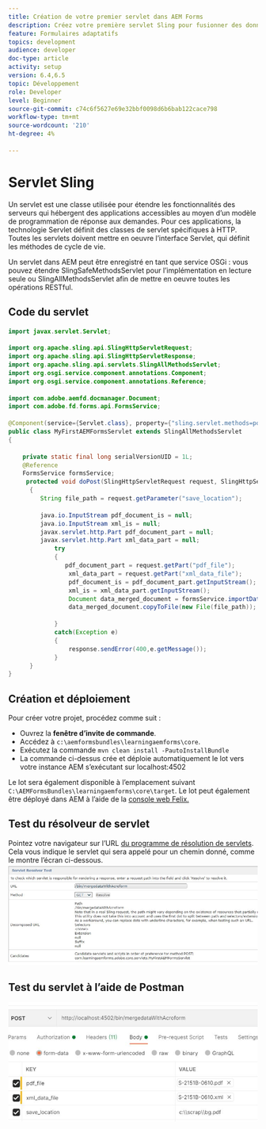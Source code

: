 ```yaml
---
title: Création de votre premier servlet dans AEM Forms
description: Créez votre première servlet Sling pour fusionner des données avec un modèle de formulaire.
feature: Formulaires adaptatifs
topics: development
audience: developer
doc-type: article
activity: setup
version: 6.4,6.5
topic: Développement
role: Developer
level: Beginner
source-git-commit: c74c6f5627e69e32bbf0098d6b6bab122cace798
workflow-type: tm+mt
source-wordcount: '210'
ht-degree: 4%

---
```



# Servlet Sling

Un servlet est une classe utilisée pour étendre les fonctionnalités des serveurs qui hébergent des applications accessibles au moyen d’un modèle de programmation de réponse aux demandes. Pour ces applications, la technologie Servlet définit des classes de servlet spécifiques à HTTP.
Toutes les servlets doivent mettre en oeuvre l’interface Servlet, qui définit les méthodes de cycle de vie.


Un servlet dans AEM peut être enregistré en tant que service OSGi : vous pouvez étendre SlingSafeMethodsServlet pour l’implémentation en lecture seule ou SlingAllMethodsServlet afin de mettre en oeuvre toutes les opérations RESTful.

## Code du servlet

```java
import javax.servlet.Servlet;

import org.apache.sling.api.SlingHttpServletRequest;
import org.apache.sling.api.SlingHttpServletResponse;
import org.apache.sling.api.servlets.SlingAllMethodsServlet;
import org.osgi.service.component.annotations.Component;
import org.osgi.service.component.annotations.Reference;

import com.adobe.aemfd.docmanager.Document;
import com.adobe.fd.forms.api.FormsService;

@Component(service={Servlet.class}, property={"sling.servlet.methods=post", "sling.servlet.paths=/bin/mergedataWithAcroform"})
public class MyFirstAEMFormsServlet extends SlingAllMethodsServlet
{
	
	private static final long serialVersionUID = 1L;
	@Reference
	FormsService formsService;
	 protected void doPost(SlingHttpServletRequest request, SlingHttpServletResponse response)
	  { 
		 String file_path = request.getParameter("save_location");
		 
		 java.io.InputStream pdf_document_is = null;
		 java.io.InputStream xml_is = null;
		 javax.servlet.http.Part pdf_document_part = null;
		 javax.servlet.http.Part xml_data_part = null;
		 	 try
		 	 {
		 		pdf_document_part = request.getPart("pdf_file");
				 xml_data_part = request.getPart("xml_data_file");
				 pdf_document_is = pdf_document_part.getInputStream();
				 xml_is = xml_data_part.getInputStream();
				 Document data_merged_document = formsService.importData(new Document(pdf_document_is), new Document(xml_is));
				 data_merged_document.copyToFile(new File(file_path));
				 
		 	 }
		 	 catch(Exception e)
		 	 {
		 		 response.sendError(400,e.getMessage());
		 	 }
	  }
}
```

## Création et déploiement

Pour créer votre projet, procédez comme suit :

* Ouvrez la **fenêtre d’invite de commande**.
* Accédez à `c:\aemformsbundles\learningaemforms\core`.
* Exécutez la commande `mvn clean install -PautoInstallBundle`
* La commande ci-dessus crée et déploie automatiquement le lot vers votre instance AEM s’exécutant sur localhost:4502

Le lot sera également disponible à l’emplacement suivant `C:\AEMFormsBundles\learningaemforms\core\target`. Le lot peut également être déployé dans AEM à l’aide de la [console web Felix.](http://localhost:4502/system/console/bundles)


## Test du résolveur de servlet

Pointez votre navigateur sur l’URL [du programme de résolution de servlets](http://localhost:4502/system/console/servletresolver?url=%2Fbin%2FmergedataWithAcroform&amp;method=POST). Cela vous indique le servlet qui sera appelé pour un chemin donné, comme le montre l’écran ci-dessous.
![servlet-resolver](assets/servlet-resolver.JPG)

## Test du servlet à l’aide de Postman

![test-servlet-postman](assets/test-servlet-postman.JPG)
